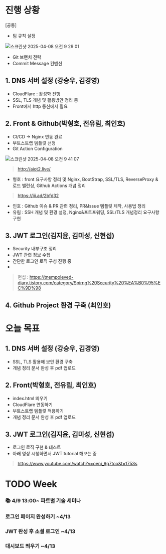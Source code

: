 # 진행 상황

[공통]
- 팀 규칙 설정

![스크린샷 2025-04-08 오전 9 29 01](https://github.com/user-attachments/assets/5b2f07ca-0019-43cf-9726-e7f092d7180a)

- Git 브랜치 전략 
- Commit Message 컨벤션

## 1. DNS 서버 설정 (강승우, 김경영)
- CloudFlare : 활성화 진행
- SSL, TLS 개념 및 활용방안 정리 중
- Front에서 http 통신에서 필요

## 2. Front & Github(박형호, 전유림, 최인호)
- CI/CD -> Nginx 연동 완료
- 부트스트랩 템플릿 선정
- Git Action Configuration

![스크린샷 2025-04-08 오전 9 41 07](https://github.com/user-attachments/assets/1e400d34-a53d-4336-9836-0d4fba9f6221)

> http://aiot2.live/

- 형호 : front 요구사항 정리 및 Nginx, BootStrap, SSL/TLS, ReverseProxy & 로드 밸런싱, Github Actions 개념 정리 
> https://iii.ad/2bfd32

- 인호 : Github 이슈 & PR 관련 정리, PR&Issue 템플릿 제작, 사용법 정리 
- 유림 : SSH 개념 및 환경 설정, Nginx&포트포워딩, SSL/TLS 개념정리 요구사항 구현 

## 3. JWT 로그인(김지윤, 김미성, 신현섭)
- Security 내부구조 정리
- JWT 관련 정보 수집
- 간단한 로그인 로직 구성 진행 중
- 

> 현섭 : https://tnempoleved-diary.tistory.com/category/Spirng%20Security%20%EA%B0%95%EC%9D%98


## 4. Github Project 환경 구축 (최인호)


# 오늘 목표
## 1. DNS 서버 설정 (강승우, 김경영)
- SSL, TLS 활용해 보안 환경 구축
- 개념 정리 문서 완성 후 pdf 업로드

## 2. Front(박형호, 전유림, 최인호)
- index.html 띄우기
- CloudFlare 연동하기
- 부트스트랩 템플릿 적용하기
- 개념 정리 문서 완성 후 pdf 업로드

## 3. JWT 로그인(김지윤, 김미성, 신현섭)
- 로그인 로직 구현 & 테스트 
- 아래 영상 시청하면서 JWT tutorial 해보는 중 
> https://www.youtube.com/watch?v=oeni_9g7too&t=1753s


# TODO Week
### 📚 4/9 13:00~ 파트별 기술 세미나
### 로그인 페이지 완성하기  ~4/13
### JWT 완성 후 소셜 로그인 ~4/13
### 대시보드 띄우기 ~4/13



